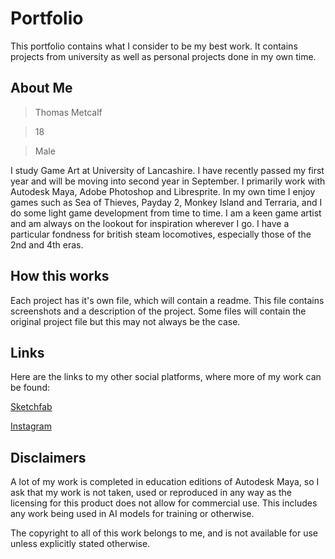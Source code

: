 # Portfolio

This portfolio contains what I consider to be my best work. It contains projects from university as well as personal projects done in my own time.

## About Me

> Thomas Metcalf

> 18

> Male

I study Game Art at University of Lancashire. I have recently passed my first year and will be moving into second year in September. I primarily work with Autodesk Maya, Adobe Photoshop and Libresprite. In my own time I enjoy games such as Sea of Thieves, Payday 2, Monkey Island and Terraria, and I do some light game development from time to time. I am a keen game artist and am always on the lookout for inspiration wherever I go. I have a particular fondness for british steam locomotives, especially those of the 2nd and 4th eras. 

## How this works

Each project has it's own file, which will contain a readme. This file contains screenshots and a description of the project. Some files will contain the original project file but this may not always be the case.

## Links

Here are the links to my other social platforms, where more of my work can be found:

[Sketchfab](https://sketchfab.com/thomasmetcalf)

[Instagram](https://www.instagram.com/thomasmetcalf.art/)

## Disclaimers

A lot of my work is completed in education editions of Autodesk Maya, so I ask that my work is not taken, used or reproduced in any way as the licensing for this product does not allow for commercial use. This includes any work being used in AI models for training or otherwise.

The copyright to all of this work belongs to me, and is not available for use unless explicitly stated otherwise. 
